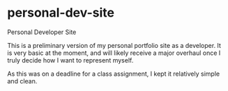 # personal-dev-site

Personal Developer Site

This is a preliminary version of my personal portfolio site as a developer. It is very basic at the moment, 
and will likely receive a major overhaul once I truly decide how I want to represent myself.

As this was on a deadline for a class assignment, I kept it relatively simple and clean.
